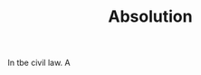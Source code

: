---
title: Absolution
permalink: "/definitions/absolution.html"
body: In tbe civil law. A
published_at: '2018-07-07'
layout: post
---